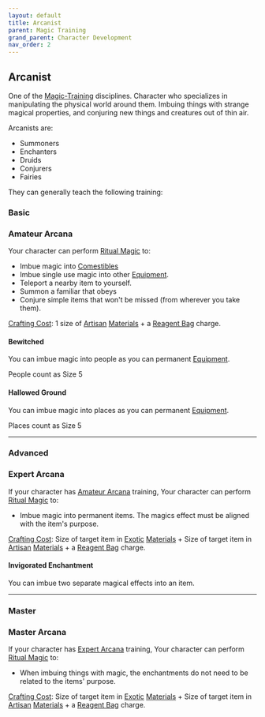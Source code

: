 ```yaml
---
layout: default
title: Arcanist
parent: Magic Training
grand_parent: Character Development
nav_order: 2
---
```

## Arcanist
One of the [Magic-Training](Magic-Training) disciplines. Character who specializes in manipulating the physical world around them. Imbuing things with strange magical properties, and conjuring new things and creatures out of thin air.

Arcanists are: 
* Summoners
* Enchanters
* Druids
* Conjurers
* Fairies

They can generally teach the following training:

### Basic

### Amateur Arcana
Your character can perform [Ritual Magic](Magic#Ritual%20Magic) to:
* Imbue magic into [Comestibles](Comestibles)
* Imbue single use magic into other [Equipment](Equipment).
* Teleport a nearby item to yourself.
* Summon a familiar that obeys
* Conjure simple items that won't be missed (from wherever you take them).

 [Crafting Cost](Terminology#Crafting%20Cost): 1 size of [Artisan](Materials#Artisan) [Materials](Materials) + a [Reagent Bag](Example-Gear#Reagent%20Bag) charge.
#### Bewitched
You can imbue magic into people as you can permanent [Equipment](Equipment).

People count as Size 5

#### Hallowed Ground
You can imbue magic into places as you can permanent [Equipment](Equipment).

Places count as Size 5



---

### Advanced

### Expert Arcana
If your character has [Amateur Arcana](#Amateur%20Arcana) training, Your character can perform [Ritual Magic](Magic#Ritual%20Magic) to:
* Imbue magic into permanent items. The magics effect must be aligned with the item's purpose.

 [Crafting Cost](Terminology#Crafting%20Cost): Size of target item in [Exotic](Materials#Exotic) [Materials](Materials) + Size of target item in [Artisan](Materials#Artisan) [Materials](Materials) + a [Reagent Bag](Example-Gear#Reagent%20Bag) charge.
#### Invigorated Enchantment
You can imbue two separate magical effects into an item.

---

### Master

### Master Arcana
If your character has [Expert Arcana](#Expert%20Arcana) training, Your character can perform [Ritual Magic](Magic#Ritual%20Magic) to:
* When imbuing things with magic, the enchantments do not need to be related to the items' purpose.

 [Crafting Cost](Terminology#Crafting%20Cost): Size of target item in [Exotic](Materials#Exotic) [Materials](Materials) + Size of target item in [Artisan](Materials#Artisan) [Materials](Materials) + a [Reagent Bag](Example-Gear#Reagent%20Bag) charge.

